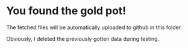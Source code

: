 # You found the gold pot!

The fetched files will be automatically uploaded to github in this folder. 

Obviously, I deleted the previously gotten data during testing.